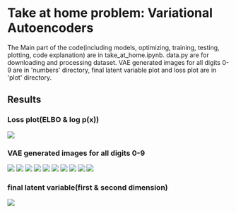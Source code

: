 # Take at home problem: Variational Autoencoders 
The Main part of the code(including models, optimizing, training, testing, plotting, code explanation) are in take_at_home.ipynb. 
data.py are for downloading and processing dataset. 
VAE generated images for all digits 0-9 are in 'numbers' directory, final latent variable plot and loss plot are in 'plot' directory.

## Results

### Loss plot(ELBO & log p(x))
![](https://github.com/Jasonchen0317/CSGY-6613-Assignment/blob/main/TakeAtHome_Final/plot/Loss_plot.png)

### VAE generated images for all digits 0-9
![](https://github.com/Jasonchen0317/CSGY-6613-Assignment/blob/main/TakeAtHome_Final/numbers/0.gif)
![](https://github.com/Jasonchen0317/CSGY-6613-Assignment/blob/main/TakeAtHome_Final/numbers/1.gif)
![](https://github.com/Jasonchen0317/CSGY-6613-Assignment/blob/main/TakeAtHome_Final/numbers/2.gif)
![](https://github.com/Jasonchen0317/CSGY-6613-Assignment/blob/main/TakeAtHome_Final/numbers/3.gif)
![](https://github.com/Jasonchen0317/CSGY-6613-Assignment/blob/main/TakeAtHome_Final/numbers/4.gif)
![](https://github.com/Jasonchen0317/CSGY-6613-Assignment/blob/main/TakeAtHome_Final/numbers/5.gif)
![](https://github.com/Jasonchen0317/CSGY-6613-Assignment/blob/main/TakeAtHome_Final/numbers/6.gif)
![](https://github.com/Jasonchen0317/CSGY-6613-Assignment/blob/main/TakeAtHome_Final/numbers/7.gif)
![](https://github.com/Jasonchen0317/CSGY-6613-Assignment/blob/main/TakeAtHome_Final/numbers/8.gif)
![](https://github.com/Jasonchen0317/CSGY-6613-Assignment/blob/main/TakeAtHome_Final/numbers/9.gif)

### final latent variable(first & second dimension)
![](https://github.com/Jasonchen0317/CSGY-6613-Assignment/blob/main/TakeAtHome_Final/plot/scatter_plot.png)

